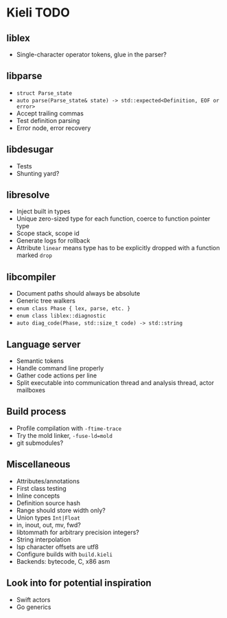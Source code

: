 # Kieli TODO

## liblex
- Single-character operator tokens, glue in the parser?

## libparse
- `struct Parse_state`
- `auto parse(Parse_state& state) -> std::expected<Definition, EOF or error>`
- Accept trailing commas
- Test definition parsing
- Error node, error recovery

## libdesugar
- Tests
- Shunting yard?

## libresolve
- Inject built in types
- Unique zero-sized type for each function, coerce to function pointer type
- Scope stack, scope id
- Generate logs for rollback
- Attribute `linear` means type has to be explicitly dropped with a function marked `drop`

## libcompiler
- Document paths should always be absolute
- Generic tree walkers
- `enum class Phase { lex, parse, etc. }`
- `enum class liblex::diagnostic`
- `auto diag_code(Phase, std::size_t code) -> std::string`

## Language server
- Semantic tokens
- Handle command line properly
- Gather code actions per line
- Split executable into communication thread and analysis thread, actor mailboxes

## Build process
- Profile compilation with `-ftime-trace`
- Try the mold linker, `-fuse-ld=mold`
- git submodules?

## Miscellaneous
- Attributes/annotations
- First class testing
- Inline concepts
- Definition source hash
- Range should store width only?
- Union types `Int|Float`
- in, inout, out, mv, fwd?
- libtommath for arbitrary precision integers?
- String interpolation
- lsp character offsets are utf8
- Configure builds with `build.kieli`
- Backends: bytecode, C, x86 asm

## Look into for potential inspiration
- Swift actors
- Go generics
